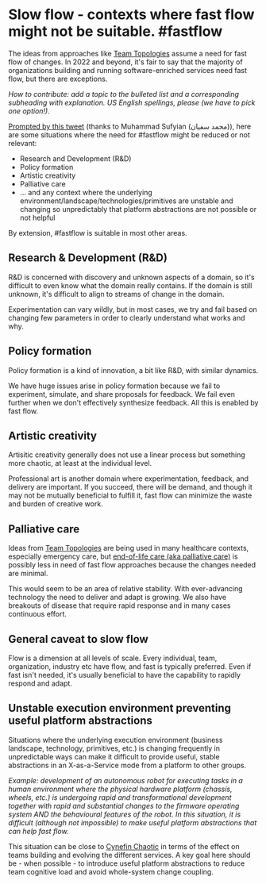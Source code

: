 # Slow flow - contexts where fast flow might not be suitable. #fastflow 

The ideas from approaches like [Team Topologies](https://teamtopologies.com/) assume a need for fast flow of changes. In 2022 and beyond, it's fair to say that the majority of organizations building and running software-enriched services need fast flow, but there are exceptions. 

_How to contribute: add a topic to the bulleted list and a corresponding subheading with explanation. US English spellings, please (we have to pick one option!)._ 

[Prompted by this tweet](https://twitter.com/matthewpskelton/status/1555633739681652736) (thanks to Muhammad Sufyian (محمد سفیان)), here are some situations where the need for #fastflow might be reduced or not relevant:

- Research and Development (R&D)
- Policy formation
- Artistic creativity
- Palliative care
- ... and any context where the underlying environment/landscape/technologies/primitives are unstable and changing so unpredictably that platform abstractions are not possible or not helpful 

By extension, #fastflow is suitable in most other areas.

## Research & Development (R&D)

R&D is concerned with discovery and unknown aspects of a domain, so it's difficult to even know what the domain really contains. If the domain is still unknown, it's difficult to align to streams of change in the domain.

Experimentation can vary wildly, but in most cases, we try and fail based on changing few parameters in order to clearly understand what works and why.

## Policy formation

Policy formation is a kind of innovation, a bit like R&D, with similar dynamics.

We have huge issues arise in policy formation because we fail to experiment, simulate, and share proposals for feedback. We fail even further when we don't effectively synthesize feedback. All this is enabled by fast flow.

## Artistic creativity

Artisitic creativity generally does not use a linear process but something more chaotic, at least at the individual level. 

Professional art is another domain where experimentation, feedback, and delivery are important. If you succeed, there will be demand, and though it may not be mutually beneficial to fulfill it, fast flow can minimize the waste and burden of creative work.

## Palliative care

Ideas from [Team Topologies](https://teamtopologies.com/) are being used in many healthcare contexts, especially emergency care, but [end-of-life care (aka palliative care)](https://www.nhs.uk/conditions/end-of-life-care/what-it-involves-and-when-it-starts/) is possibly less in need of fast flow approaches because the changes needed are minimal. 

This would seem to be an area of relative stability. With ever-advancing technology the need to deliver and adapt is growing. We also have breakouts of disease that require rapid response and in many cases continuous effort.

## General caveat to slow flow

Flow is a dimension at all levels of scale. Every individual, team, organization, industry etc have flow, and fast is typically preferred. Even if fast isn't needed, it's usually beneficial to have the capability to rapidly respond and adapt.

## Unstable execution environment preventing useful platform abstractions

Situations where the underlying execution environment (business landscape, technology, primitives, etc.) is changing frequently in unpredictable ways can make it difficult to provide useful, stable abstractions in an X-as-a-Service mode from a platform to other groups.

_Example: development of an autonomous robot for executing tasks in a human environment where the physical hardware platform (chassis, wheels, etc.) is undergoing rapid and transformational development together with rapid and substantial changes to the firmware operating system AND the behavioural features of the robot. In this situation, it is difficult (although not impossible) to make useful platform abstractions that can help fast flow._

This situation can be close to [Cynefin Chaotic](https://en.wikipedia.org/wiki/Cynefin_framework#Chaotic) in terms of the effect on teams building and evolving the different services. A key goal here should be - when possible - to introduce useful platform abstractions to reduce team cognitive load and avoid whole-system change coupling.
